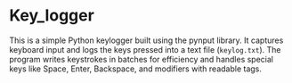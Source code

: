 # Key_logger
This is a simple Python keylogger built using the pynput library. It captures keyboard input and logs the keys pressed into a text file (`keylog.txt`). The program writes keystrokes in batches for efficiency and handles special keys like Space, Enter, Backspace, and modifiers with readable tags.
